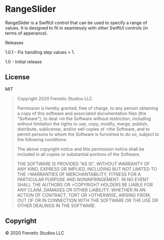 #  RangeSlider

RangeSlider is a SwiftUI control that can be used to specify a range of values. It is designed to fit in seamlessly with other SwiftUI controls (in terms of apperance).

Releases

1.0.1 - Fix handling step values > 1.

1.0 - Initial release

## License

MIT

>Copyright 2020 Frenetic Studios LLC
>
>Permission is hereby granted, free of charge, to any person obtaining a copy of this software and associated documentation files (the "Software"), to deal >in the Software without restriction, including without limitation the rights to use, copy, modify, merge, publish, distribute, sublicense, and/or sell copies of >the Software, and to permit persons to whom the Software is furnished to do so, subject to the following conditions:
>
>The above copyright notice and this permission notice shall be included in all copies or substantial portions of the Software.
>
>THE SOFTWARE IS PROVIDED "AS IS", WITHOUT WARRANTY OF ANY KIND, EXPRESS OR IMPLIED, INCLUDING BUT NOT LIMITED TO THE >WARRANTIES OF MERCHANTABILITY, FITNESS FOR A PARTICULAR PURPOSE AND NONINFRINGEMENT. IN NO EVENT SHALL THE AUTHORS OR >COPYRIGHT HOLDERS BE LIABLE FOR ANY CLAIM, DAMAGES OR OTHER LIABILITY, WHETHER IN AN ACTION OF CONTRACT, TORT OR >OTHERWISE, ARISING FROM, OUT OF OR IN CONNECTION WITH THE SOFTWARE OR THE USE OR OTHER DEALINGS IN THE SOFTWARE.

## Copyright

© 2020 Frenetic Studios LLC
